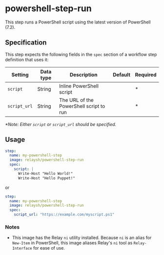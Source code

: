 # powershell-step-run

This step runs a PowerShell script using the latest version of PowerShell (7.2).

## Specification

This step expects the following fields in the `spec` section of a workflow step definition that uses it:

| Setting      | Data type | Description                             | Default | Required |
| ------------ | --------- | --------------------------------------- | ------- | -------- |
| `script`     | String    | Inline PowerShell script                |         | \*       |
| `script_url` | String    | The URL of the PowerShell script to run |         | \*       |

*\*Note: Either `script` or `script_url` should be specified.*

## Usage

```yaml
step:
  name: my-powershell-step
  image: relaysh/powershell-step-run
  spec:
    script: |
      Write-Host "Hello World!"
      Write-Host "Hello Puppet!"
```

or

```yaml
step:
  name: my-powershell-step
  image: relaysh/powershell-step-run
  spec:
    script_url: "https://example.com/myscript.ps1"
```

### Notes

* This image has the Relay `ni` utility installed. Because `ni` is an alias for `New-Item` in PowerShell, this image aliases Relay's `ni` tool as `Relay-Interface` for ease of use.
